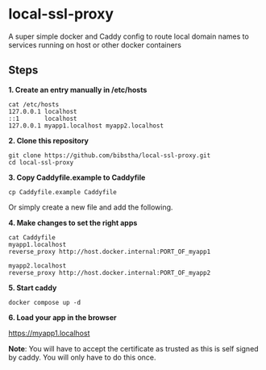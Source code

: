 # local-ssl-proxy
A super simple docker and Caddy config to route local domain names to services running on host or other docker containers

## Steps

**1. Create an entry manually in /etc/hosts**
```
cat /etc/hosts
127.0.0.1 localhost
::1       localhost
127.0.0.1 myapp1.localhost myapp2.localhost
```

**2. Clone this repository**
```
git clone https://github.com/bibstha/local-ssl-proxy.git
cd local-ssl-proxy
```

**3. Copy Caddyfile.example to Caddyfile**
```
cp Caddyfile.example Caddyfile
```
Or simply create a new file and add the following.


**4. Make changes to set the right apps**
```
cat Caddyfile
myapp1.localhost
reverse_proxy http://host.docker.internal:PORT_OF_myapp1

myapp2.localhost
reverse_proxy http://host.docker.internal:PORT_OF_myapp2
```

**5. Start caddy**
```
docker compose up -d
```

**6. Load your app in the browser**

https://myapp1.localhost

**Note**: You will have to accept the certificate as trusted as this is self signed by caddy. You will only have to do this once.
